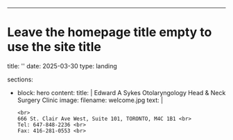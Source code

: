 ---
# Leave the homepage title empty to use the site title
title: ''
date: 2025-03-30
type: landing

sections:
  - block: hero
    content:
      title: |
        Edward A Sykes Otolaryngology Head & Neck Surgery Clinic
      image:
        filename: welcome.jpg
      text: |

        <br>
        666 St. Clair Ave West, Suite 101, TORONTO, M4C 1B1 <br>
        Tel: 647-848-2236 <br>
        Fax: 416-281-0553 <br>
  
